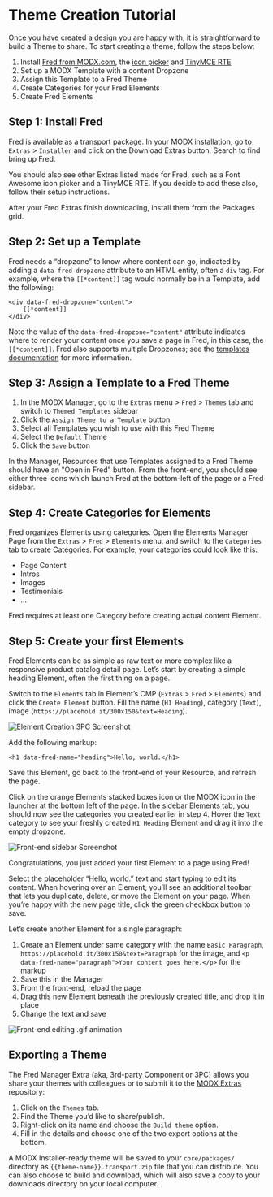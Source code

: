 # Theme Creation Tutorial

Once you have created a design you are happy with, it is straightforward to build a Theme to share. To start creating a theme, follow the steps below:

1. Install [Fred from MODX.com](https://modx.com/extras/package/fred), the [icon picker](https://modx.com/extras/package/fredfontawesome5iconeditor) and [TinyMCE RTE](https://modx.com/extras/package/fredtinymcerte)
2. Set up a MODX Template with a content Dropzone
3. Assign this Template to a Fred Theme
4. Create Categories for your Fred Elements
5. Create Fred Elements

## Step 1: Install Fred

Fred is available as a transport package. In your MODX installation, go to `Extras` > `Installer` and click on the Download Extras button. Search to find bring up Fred. 

You should also see other Extras listed made for Fred, such as a Font Awesome icon picker and a TinyMCE RTE. If you decide to add these also, follow their setup instructions.

After your Fred Extras finish downloading, install them from the Packages grid. 

## Step 2: Set up a Template

Fred needs a “dropzone” to know where content can go, indicated by adding a `data-fred-dropzone` attribute to an HTML entity, often a `div` tag. For example, where the `[[*content]]` tag would normally be in a Template, add the following:

    <div data-fred-dropzone="content">
        [[*content]]
    </div>

Note the value of the `data-fred-dropzone="content"` attribute indicates where to render your content once you save a page in Fred, in this case, the `[[*content]]`. Fred also supports multiple Dropzones; see the [templates documentation](/templates) for more information.

## Step 3: Assign a Template to a Fred Theme

1. In the MODX Manager, go to the `Extras` menu > `Fred` > `Themes` tab and switch to `Themed Templates` sidebar
2. Click the `Assign Theme to a Template` button
3. Select all Templates you wish to use with this Fred Theme
4. Select the `Default` Theme
5. Click the `Save` button

In the Manager, Resources that use Templates assigned to a Fred Theme should have an "Open in Fred" button. From the front-end, you should see either three icons which launch Fred at the bottom-left of the page or a Fred sidebar. 

## Step 4: Create Categories for Elements

Fred organizes Elements using categories. Open the Elements Manager Page from the `Extras` > `Fred` > `Elements` menu, and switch to the `Categories` tab to create Categories. For example, your categories could look like this:

- Page Content
- Intros
- Images
- Testimonials
- …
    
Fred requires at least one Category before creating actual content Element.

## Step 5: Create your first Elements

Fred Elements can be as simple as raw text or more complex like a  responsive product catalog detail page.  Let’s start by creating a simple heading Element, often the first thing on a page. 

Switch to the `Elements` tab in Element’s CMP (`Extras` > `Fred` > `Elements`) and click the `Create Element` button. Fill the name (`H1 Heading`), category (`Text`), image (`https://placehold.it/300x150&text=Heading`).

![Element Creation 3PC Screenshot]()

Add the following markup:

    <h1 data-fred-name="heading">Hello, world.</h1>

Save this Element, go back to the front-end of your Resource, and refresh the page.

Click on the orange Elements stacked boxes icon or the MODX icon in the launcher at the bottom left of the page. In the sidebar Elements tab, you should now see the categories you created earlier in step 4. Hover the `Text` category to see your freshly created `H1 Heading` Element and drag it into the empty dropzone.

![Front-end sidebar Screenshot]()

Congratulations, you just added your first Element to a page using Fred!

Select the placeholder “Hello, world.” text and start typing to edit its content. When hovering over an Element, you’ll see an additional toolbar that lets you duplicate, delete, or move the Element on your page.  When you’re happy with the new page title, click the green checkbox button to save.

Let’s create another Element for a single paragraph: 

1. Create an Element under same category with the name `Basic Paragraph`, `https://placehold.it/300x150&text=Paragraph` for the image, and `<p data-fred-name="paragraph">Your content goes here.</p>` for the markup
2. Save this in the Manager
3. From the front-end, reload the page
4. Drag this new Element beneath the previously created title, and drop it in place 
5. Change the text and save

![Front-end editing .gif animation]()

## Exporting a Theme

The Fred Manager Extra (aka, 3rd-party Component or 3PC) allows you share your themes with colleagues or to submit it to the [MODX Extras](https://modx.com/extras/) repository:

1. Click on the `Themes` tab.
2. Find the Theme you’d like to share/publish.
3. Right-click on its name and choose the `Build theme` option.
4. Fill in the details and choose one of the two export options at the bottom. 
 
A MODX Installer-ready theme will be saved to your `core/packages/` directory as `{{theme-name}}.transport.zip` file that you can distribute. You can also choose to build and download, which will also save a copy to your downloads directory on your local computer.
